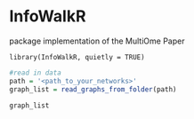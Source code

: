 # InfoWalkR
package implementation of the MultiOme Paper

```{R}
library(InfoWalkR, quietly = TRUE)
```

```R
#read in data
path = '<path_to_your_networks>'
graph_list = read_graphs_from_folder(path)

graph_list
```

```R
```

```{R}
```

```{R}
```


